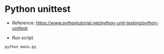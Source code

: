 # Python unittest

- Reference: https://www.pythontutorial.net/python-unit-testing/python-unittest

- Run script

```bash
python main.py
```
